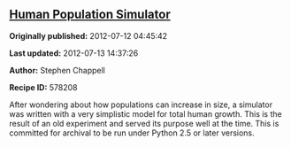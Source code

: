 ## [Human Population Simulator](https://code.activestate.com/recipes/578208-human-population-simulator)

**Originally published:** 2012-07-12 04:45:42

**Last updated:** 2012-07-13 14:37:26

**Author:** Stephen Chappell

**Recipe ID:** 578208

After wondering about how populations can increase in size, a simulator was written with a very simplistic model for total human growth. This is the result of an old experiment and served its purpose well at the time. This is committed for archival to be run under Python 2.5 or later versions.
